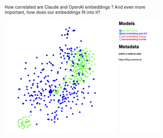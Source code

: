 How correlated are Claude and OpenAI embeddings ? And even more important, how does our embeddings fit into it?

![example](./example.png)

